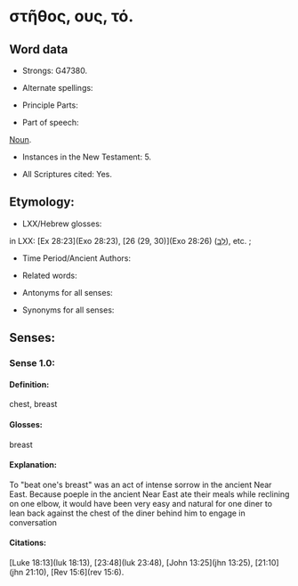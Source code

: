 # στῆθος, ους, τό. 

<!-- Status: S2=NeedsReview -->
<!-- Lexica used for edits: BDAG LN FFM BN LSJM MM   -->

## Word data

* Strongs: G47380.

* Alternate spellings:



* Principle Parts: 


* Part of speech: 

[Noun](http://ugg.readthedocs.io/en/latest/noun.html).


* Instances in the New Testament: 5.

* All Scriptures cited: Yes.

## Etymology: 


* LXX/Hebrew glosses: 

in LXX: [Ex 28:23](Exo 28:23), [26 (29, 30)](Exo 28:26) ([לֵב](//en-uhl/H3820)), etc. ; 

* Time Period/Ancient Authors: 


* Related words: 

* Antonyms for all senses:

* Synonyms for all senses: 


## Senses: 


### Sense  1.0: 

#### Definition: 

chest, breast

#### Glosses: 

breast

#### Explanation: 

To "beat one's breast" was an act of intense sorrow in the ancient Near East. Because poeple in the ancient Near East ate their meals while reclining on one elbow, it would have been very easy and natural for one diner to lean back against the chest of the diner behind him to engage in conversation 

#### Citations: 

[Luke 18:13](luk 18:13), [23:48](luk 23:48), [John 13:25](jhn 13:25),  [21:10](jhn 21:10), [Rev 15:6](rev 15:6).
